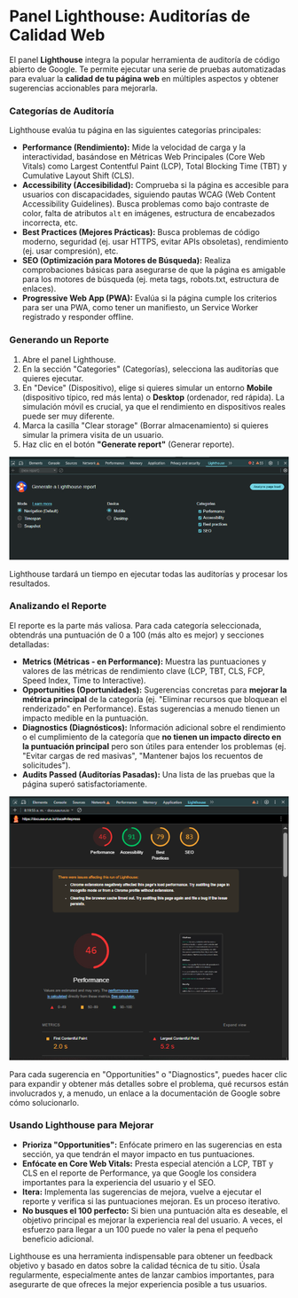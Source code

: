 # Panel Lighthouse: Auditorías de Calidad Web

El panel **Lighthouse** integra la popular herramienta de auditoría de código abierto de Google. Te permite ejecutar una serie de pruebas automatizadas para evaluar la **calidad de tu página web** en múltiples aspectos y obtener sugerencias accionables para mejorarla.

### Categorías de Auditoría

Lighthouse evalúa tu página en las siguientes categorías principales:

* **Performance (Rendimiento):** Mide la velocidad de carga y la interactividad, basándose en Métricas Web Principales (Core Web Vitals) como Largest Contentful Paint (LCP), Total Blocking Time (TBT) y Cumulative Layout Shift (CLS).
* **Accessibility (Accesibilidad):** Comprueba si la página es accesible para usuarios con discapacidades, siguiendo pautas WCAG (Web Content Accessibility Guidelines). Busca problemas como bajo contraste de color, falta de atributos `alt` en imágenes, estructura de encabezados incorrecta, etc.
* **Best Practices (Mejores Prácticas):** Busca problemas de código moderno, seguridad (ej. usar HTTPS, evitar APIs obsoletas), rendimiento (ej. usar compresión), etc.
* **SEO (Optimización para Motores de Búsqueda):** Realiza comprobaciones básicas para asegurarse de que la página es amigable para los motores de búsqueda (ej. meta tags, robots.txt, estructura de enlaces).
* **Progressive Web App (PWA):** Evalúa si la página cumple los criterios para ser una PWA, como tener un manifiesto, un Service Worker registrado y responder offline.

### Generando un Reporte

1.  Abre el panel Lighthouse.
2.  En la sección "Categories" (Categorías), selecciona las auditorías que quieres ejecutar.
3.  En "Device" (Dispositivo), elige si quieres simular un entorno **Mobile** (dispositivo típico, red más lenta) o **Desktop** (ordenador, red rápida). La simulación móvil es crucial, ya que el rendimiento en dispositivos reales puede ser muy diferente.
4.  Marca la casilla "Clear storage" (Borrar almacenamiento) si quieres simular la primera visita de un usuario.
5.  Haz clic en el botón **"Generate report"** (Generar reporte).

<div class="text--center">
  <img src="/img/inspector-lighthouse-generate.png" alt="Configurando y generando un reporte Lighthouse" />
</div>


Lighthouse tardará un tiempo en ejecutar todas las auditorías y procesar los resultados.

### Analizando el Reporte

El reporte es la parte más valiosa. Para cada categoría seleccionada, obtendrás una puntuación de 0 a 100 (más alto es mejor) y secciones detalladas:

* **Metrics (Métricas - en Performance):** Muestra las puntuaciones y valores de las métricas de rendimiento clave (LCP, TBT, CLS, FCP, Speed Index, Time to Interactive).
* **Opportunities (Oportunidades):** Sugerencias concretas para **mejorar la métrica principal** de la categoría (ej. "Eliminar recursos que bloquean el renderizado" en Performance). Estas sugerencias a menudo tienen un impacto medible en la puntuación.
* **Diagnostics (Diagnósticos):** Información adicional sobre el rendimiento o el cumplimiento de la categoría que **no tienen un impacto directo en la puntuación principal** pero son útiles para entender los problemas (ej. "Evitar cargas de red masivas", "Mantener bajos los recuentos de solicitudes").
* **Audits Passed (Auditorías Pasadas):** Una lista de las pruebas que la página superó satisfactoriamente.

<div class="text--center">
  <img src="/img/inspector-lighthouse-report-summary.png" alt="Vista general de un reporte Lighthouse" />
</div>

Para cada sugerencia en "Opportunities" o "Diagnostics", puedes hacer clic para expandir y obtener más detalles sobre el problema, qué recursos están involucrados y, a menudo, un enlace a la documentación de Google sobre cómo solucionarlo.

### Usando Lighthouse para Mejorar

* **Prioriza "Opportunities":** Enfócate primero en las sugerencias en esta sección, ya que tendrán el mayor impacto en tus puntuaciones.
* **Enfócate en Core Web Vitals:** Presta especial atención a LCP, TBT y CLS en el reporte de Performance, ya que Google los considera importantes para la experiencia del usuario y el SEO.
* **Itera:** Implementa las sugerencias de mejora, vuelve a ejecutar el reporte y verifica si las puntuaciones mejoran. Es un proceso iterativo.
* **No busques el 100 perfecto:** Si bien una puntuación alta es deseable, el objetivo principal es mejorar la experiencia real del usuario. A veces, el esfuerzo para llegar a un 100 puede no valer la pena el pequeño beneficio adicional.

Lighthouse es una herramienta indispensable para obtener un feedback objetivo y basado en datos sobre la calidad técnica de tu sitio. Úsala regularmente, especialmente antes de lanzar cambios importantes, para asegurarte de que ofreces la mejor experiencia posible a tus usuarios.
